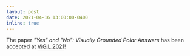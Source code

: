 ```yaml
---
layout: post
date: 2021-04-16 13:00:00-0400
inline: true
---
```


The paper *"Yes" and "No": Visually Grounded Polar Answers* has been accepted at [ViGIL 2021](https://vigilworkshop.github.io/)!
